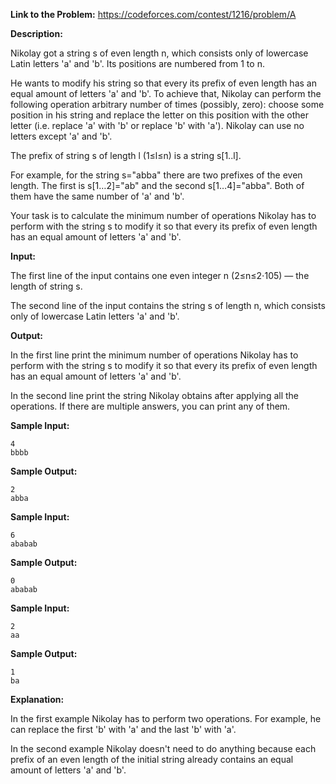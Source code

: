 **Link to the Problem:** https://codeforces.com/contest/1216/problem/A

**Description:**

Nikolay got a string s of even length n, which consists only of lowercase Latin letters 'a' and 'b'. Its positions are numbered from 1 to n.

He wants to modify his string so that every its prefix of even length has an equal amount of letters 'a' and 'b'. To achieve that, Nikolay can perform the following operation arbitrary number of times (possibly, zero): choose some position in his string and replace the letter on this position with the other letter (i.e. replace 'a' with 'b' or replace 'b' with 'a'). Nikolay can use no letters except 'a' and 'b'.

The prefix of string s of length l (1≤l≤n) is a string s[1..l].

For example, for the string s="abba" there are two prefixes of the even length. The first is s[1…2]="ab" and the second s[1…4]="abba". Both of them have the same number of 'a' and 'b'.

Your task is to calculate the minimum number of operations Nikolay has to perform with the string s to modify it so that every its prefix of even length has an equal amount of letters 'a' and 'b'.

**Input:**

The first line of the input contains one even integer n (2≤n≤2⋅105) — the length of string s.

The second line of the input contains the string s of length n, which consists only of lowercase Latin letters 'a' and 'b'.

**Output:**

In the first line print the minimum number of operations Nikolay has to perform with the string s to modify it so that every its prefix of even length has an equal amount of letters 'a' and 'b'.

In the second line print the string Nikolay obtains after applying all the operations. If there are multiple answers, you can print any of them.


**Sample Input:**
```
4
bbbb
```

**Sample Output:**
```
2
abba
```

**Sample Input:**
```
6
ababab
```

**Sample Output:**
```
0
ababab
```

**Sample Input:**
```
2
aa
```

**Sample Output:**
```
1
ba
```

**Explanation:**

In the first example Nikolay has to perform two operations. For example, he can replace the first 'b' with 'a' and the last 'b' with 'a'.

In the second example Nikolay doesn't need to do anything because each prefix of an even length of the initial string already contains an equal amount of letters 'a' and 'b'.
